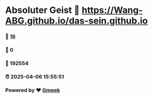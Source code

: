 # Absoluter Geist :link: https://Wang-ABG.github.io/das-sein.github.io 
### :page_facing_up: [16](https://Wang-ABG.github.io/das-sein.github.io/tag.html) 
### :speech_balloon: 0 
### :hibiscus: 192554 
### :alarm_clock: 2025-04-06 15:55:51 
### Powered by :heart: [Gmeek](https://github.com/Meekdai/Gmeek)
